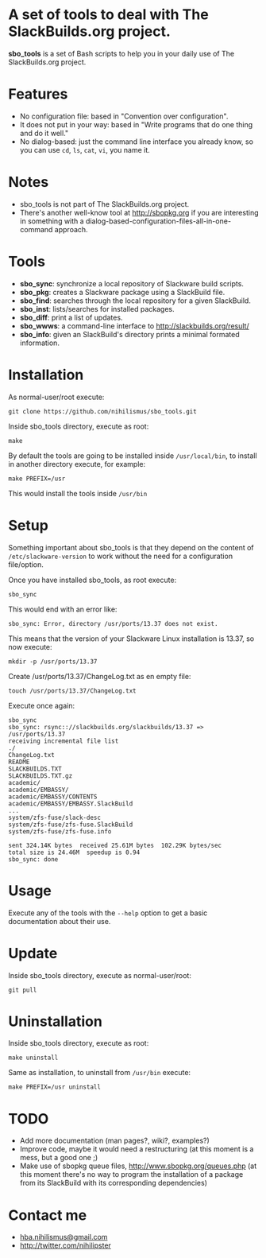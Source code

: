 # A set of tools to deal with The SlackBuilds.org project.

**sbo_tools** is a set of Bash scripts to help you in your daily use
of The SlackBuilds.org project.

# Features

* No configuration file: based in "Convention over configuration".
* It does not put in your way: based in "Write programs that do one thing and do it well."
* No dialog-based: just the command line interface you already know,
  so you can use `cd`, `ls`, `cat`, `vi`,  you name it.

# Notes

* sbo_tools is not part of The SlackBuilds.org project.
* There's another well-know tool at http://sbopkg.org if you are interesting
  in something with a dialog-based-configuration-files-all-in-one-command approach.

# Tools

* **sbo_sync**: synchronize a local repository of Slackware build scripts.
* **sbo_pkg**: creates a Slackware package using a SlackBuild file.
* **sbo_find**: searches through the local repository for a given SlackBuild.
* **sbo_inst**: lists/searches for installed packages.
* **sbo_diff**: print a list of updates.
* **sbo_wwws**: a command-line interface to http://slackbuilds.org/result/
* **sbo_info**: given an SlackBuild's directory prints a minimal formated information.

# Installation

As normal-user/root execute:

`git clone https://github.com/nihilismus/sbo_tools.git`

Inside sbo_tools directory, execute as root:

`make`

By default the tools are going to be installed inside `/usr/local/bin`, to install
in another directory execute, for example:

`make PREFIX=/usr`

This would install the tools inside `/usr/bin`

# Setup

Something important about sbo_tools is that they depend on the content of
`/etc/slackware-version` to work without the need for a configuration file/option.

Once you have installed sbo_tools, as root execute:

`sbo_sync`

This would end with an error like:

`sbo_sync: Error, directory /usr/ports/13.37 does not exist.`

This means that the version of your Slackware Linux installation is 13.37, so now
execute:

`mkdir -p /usr/ports/13.37`

Create /usr/ports/13.37/ChangeLog.txt as en empty file:

`touch /usr/ports/13.37/ChangeLog.txt`

Execute once again:

```
sbo_sync
sbo_sync: rsync:://slackbuilds.org/slackbuilds/13.37 => /usr/ports/13.37
receiving incremental file list
./
ChangeLog.txt
README
SLACKBUILDS.TXT
SLACKBUILDS.TXT.gz
academic/
academic/EMBASSY/
academic/EMBASSY/CONTENTS
academic/EMBASSY/EMBASSY.SlackBuild
...
system/zfs-fuse/slack-desc
system/zfs-fuse/zfs-fuse.SlackBuild
system/zfs-fuse/zfs-fuse.info

sent 324.14K bytes  received 25.61M bytes  102.29K bytes/sec
total size is 24.46M  speedup is 0.94
sbo_sync: done
```

# Usage

Execute any of the tools with the `--help` option to get a basic
documentation about their use.

# Update

Inside sbo_tools directory, execute as normal-user/root:

`git pull`


# Uninstallation

Inside sbo_tools directory, execute as root:

`make uninstall`

Same as installation, to uninstall from `/usr/bin` execute:

`make PREFIX=/usr uninstall`

# TODO

* Add more documentation (man pages?, wiki?, examples?)
* Improve code, maybe it would need a restructuring (at this moment
  is a mess, but a good one ;)
* Make use of sbopkg queue files, http://www.sbopkg.org/queues.php (at this moment
  there's no way to program the installation of a package from its SlackBuild with
  its corresponding dependencies)

# Contact me

* hba.nihilismus@gmail.com
* http://twitter.com/nihilipster
